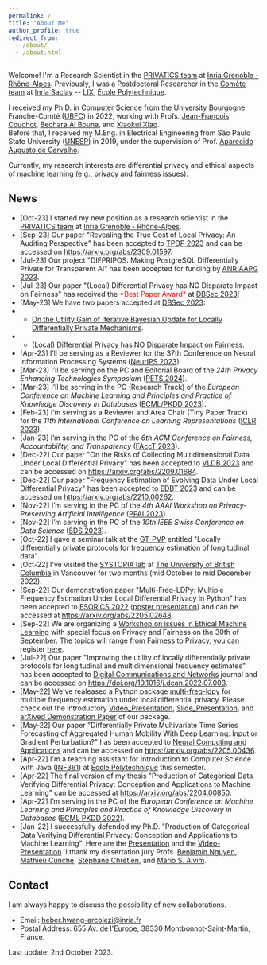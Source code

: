 ```yaml
---
permalink: /
title: "About Me"
author_profile: true
redirect_from: 
  - /about/
  - /about.html
---
```


Welcome! I'm a Research Scientist in the [PRIVATICS team](https://team.inria.fr/privatics/) at [Inria Grenoble - Rhône-Alpes](https://www.inria.fr/en/inria-centre-university-grenoble-alpes). 
Previously, I was a Postdoctoral Researcher in the [Comète team](https://team.inria.fr/Comete/) at [Inria Saclay](https://www.inria.fr/en/inria-saclay-centre) -- [LIX](https://www.lix.polytechnique.fr/), [École Polytechnique](https://www.polytechnique.edu/en). 

I received my Ph.D. in Computer Science from the University Bourgogne Franche-Comté ([UBFC](https://spim.ubfc.fr/en/)) in 2022, working with Profs. [Jean-François Couchot](https://members.femto-st.fr/jf-couchot/en), [Bechara Al Bouna](https://www.linkedin.com/in/bechara-al-bouna-aa94927/?originalSubdomain=lb), and [Xiaokui Xiao](https://www.comp.nus.edu.sg/~xiaoxk/).\
Before that, I received my M.Eng. in Electrical Engineering from São Paulo State University ([UNESP](https://www.feis.unesp.br/#!/ppgee)) in 2019, under the supervision of Prof. [Aparecido Augusto de Carvalho](http://lattes.cnpq.br/0250066159980825). 

Currently, my research interests are differential privacy and ethical aspects of machine learning (e.g., privacy and fairness issues). 

## News
* [Oct-23] I started my new position as a research scientist in the [PRIVATICS team](https://team.inria.fr/privatics/) at [Inria Grenoble - Rhône-Alpes](https://www.inria.fr/en/inria-centre-university-grenoble-alpes).
* [Sep-23] Our paper "Revealing the True Cost of Local Privacy: An Auditing Perspective" has been accepted to [TPDP 2023](https://tpdp.journalprivacyconfidentiality.org/2023/) and can be accessed on <https://arxiv.org/abs/2309.01597>.
* [Jul-23] Our project "DIFPRIPOS: Making PostgreSQL Differentially Private for Transparent AI" has been accepted for funding by [ANR AAPG 2023](https://anr.fr/fr/detail/call/aapg-appel-a-projets-generique-2023/).
* [Jul-23] Our paper "(Local) Differential Privacy has NO Disparate Impact on Fairness" has received the <span style="color: red; font-weight: normal;">&#42;Best Paper Award&#42;</span> at [DBSec 2023](http://www.dbsec2023.unimol.it/)!
* [May-23] We have two papers accepted at [DBSec 2023](http://www.dbsec2023.unimol.it/):
* * [On the Utility Gain of Iterative Bayesian Update for Locally Differentially Private Mechanisms](https://doi.org/10.1007/978-3-031-37586-6_11).
* * [(Local) Differential Privacy has NO Disparate Impact on Fairness](https://doi.org/10.1007/978-3-031-37586-6_1).
* [Apr-23] I’ll be serving as a Reviewer for the 37th Conference on Neural Information Processing Systems ([NeurIPS 2023](https://neurips.cc/)).
* [Mar-23] I’ll be serving on the PC and Editorial Board of the *24th Privacy Enhancing Technologies Symposium* ([PETS 2024](https://petsymposium.org/)).
* [Mar-23] I’ll be serving in the PC (Research Track) of the *European Conference on Machine Learning and Principles and Practice of Knowledge Discovery in Databases* ([ECML/PKDD 2023](https://2023.ecmlpkdd.org/)).
* [Feb-23] I’m serving as a Reviewer and Area Chair (Tiny Paper Track) for the *11th International Conference on Learning Representations* ([ICLR 2023](https://iclr.cc/)).
* [Jan-23] I’m serving in the PC of the *6th ACM Conference on Fairness, Accountability, and Transparency* ([FAccT 2023](https://facctconference.org/2023/index.html)).
* [Dec-22] Our paper "On the Risks of Collecting Multidimensional Data Under Local Differential Privacy" has been accepted to [VLDB 2023](https://vldb.org/2023/) and can be accessed on <https://arxiv.org/abs/2209.01684>.
* [Dec-22] Our paper "Frequency Estimation of Evolving Data Under Local Differential Privacy" has been accepted to [EDBT 2023](http://edbticdt2023.cs.uoi.gr/?contents=main.html) and can be accessed on <https://arxiv.org/abs/2210.00262>.
* [Nov-22] I’m serving in the PC of the *4th AAAI Workshop on Privacy-Preserving Artificial Intelligence* ([PPAI 2023](https://aaai-ppai23.github.io/)).
* [Nov-22] I’m serving in the PC of the *10th IEEE Swiss Conference on Data Science* ([SDS 2023](https://sds2023.ch/)).
* [Oct-22] I gave a seminar talk at the [GT-PVP](https://www.univ-orleans.fr/lifo/evenements/GT-PVP/?page_id=45) entitled "Locally differentially private protocols for frequency estimation of longitudinal data".
* [Oct-22] I've visited the [SYSTOPIA lab](https://systopia.cs.ubc.ca/) at [The University of British Columbia](https://www.ubc.ca/) in Vancouver for two months (mid October to mid December 2022). 
* [Sep-22] Our demonstration paper "Multi-Freq-LDPy: Multiple Frequency Estimation Under Local Differential Privacy in Python" has been accepted to [ESORICS 2022](https://doi.org/10.1007/978-3-031-17143-7_40) ([poster presentation](http://hharcolezi.github.io/files/2022_Multi_Freq_LDPy_Poster.pdf)) and can be accessed at <https://arxiv.org/abs/2205.02648>. 
* [Sep-22] We are organizing a [Workshop on issues in Ethical Machine Learning](https://www.lix.polytechnique.fr/ethicalai/Home.html) with special focus on Privacy and Fairness on the 30th of September. The topics will range from Fairness to Privacy, you can register [here](https://docs.google.com/forms/d/e/1FAIpQLSchIdGKZC3ARCG13oz-DXwugw8x_cj3r2DXaeZ4fm-Q4UPR5Q/viewform).
* [Jul-22] Our paper "Improving the utility of locally differentially private protocols for longitudinal and multidimensional frequency estimates" has been accepted to [Digital Communications and Networks](https://www.keaipublishing.com/en/journals/digital-communications-and-networks/) journal and can be accessed on <https://doi.org/10.1016/j.dcan.2022.07.003>.
* [May-22] We've realeased a Python package [multi-freq-ldpy](https://github.com/hharcolezi/multi-freq-ldpy) for multiple frequency estimation under local differential privacy. Please check out the introductory [Video_Presentation](https://screencast-o-matic.com/watch/c3hhQYVYNDi), [Slide_Presentation](http://hharcolezi.github.io/files/2022_Multi_Freq_LDPy_Presentation.pdf), and [arXived Demonstration Paper](https://arxiv.org/abs/2205.02648) of our package.
* [May-22] Our paper "Differentially Private Multivariate Time Series Forecasting of Aggregated Human Mobility With Deep Learning: Input or Gradient Perturbation?" has been accepted to [Neural Computing and Applications](https://doi.org/10.1007/s00521-022-07393-0) and can be accessed on <https://arxiv.org/abs/2205.00436>.
* [Apr-22] I'm a teaching assistant for Introduction to Computer Science with Java ([INF361](https://synapses.polytechnique.fr/catalogue/2020-2021/ue/138/INF361-introduction-a-l-informatique?from=D1)) at [École Polytechnique](https://www.polytechnique.edu/en) this semester.
* [Apr-22] The final version of my thesis "Production of Categorical Data Verifying Differential Privacy: Conception and Applications to Machine Learning" can be accessed at <https://arxiv.org/abs/2204.00850>.
* [Apr-22] I’m serving in the PC of the *European Conference on Machine Learning and Principles and Practice of Knowledge Discovery in Databases* ([ECML PKDD 2022](https://2022.ecmlpkdd.org/)).
* [Jan-22] I successfully defended my Ph.D. "Production of Categorical Data Verifying Differential Privacy: Conception and Applications to Machine Learning". Here are the [Presentation](http://hharcolezi.github.io/files/2022_HHA_Thesis_UBFC_Presentation.pdf) and the [Video-Presentation](https://screencast-o-matic.com/watch/c3fnIPVqTTc). I thank my dissertation jury Profs. [Benjamin Nguyen](https://www.benjamin-nguyen.fr/home/index.php?title=Accueil), [Mathieu Cunche](https://perso.citi-lab.fr/mcunche/), [Stéphane Chrétien](https://sites.google.com/site/stephanegchretien/home), and [Mário S. Alvim](https://homepages.dcc.ufmg.br/~msalvim/). 

## Contact

I am always happy to discuss the possibility of new collaborations.

* Email: heber.hwang-arcolezi@inria.fr
* Postal Address: 655 Av. de l'Europe, 38330 Montbonnot-Saint-Martin, France.

Last update: 2nd October 2023.
